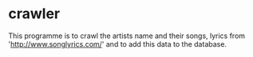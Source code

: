 # crawler

This programme is to crawl the artists name and their songs, lyrics from 'http://www.songlyrics.com/' and to add this data to the database.